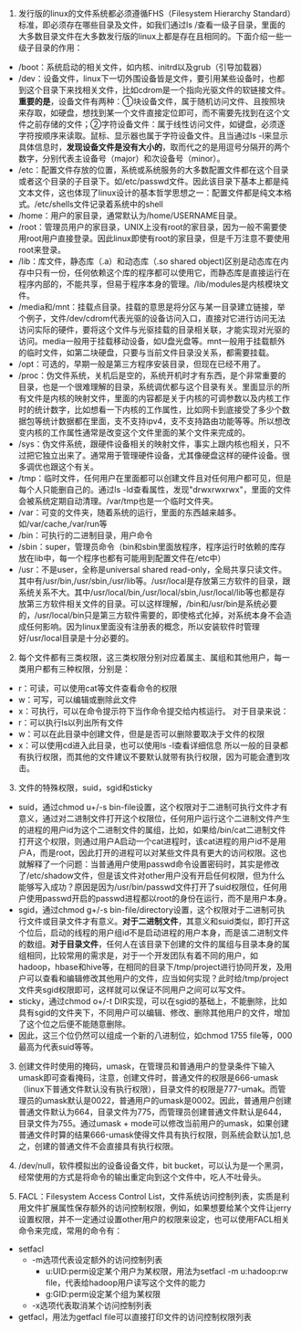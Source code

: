 1. 发行版的linux的文件系统都必须遵循FHS（Filesystem Hierarchy Standard）标准，即必须存在哪些目录及文件，如我们通过ls /查看一级子目录，里面的大多数目录文件在大多数发行版的linux上都是存在且相同的。下面介绍一些一级子目录的作用：
- /boot：系统启动的相关文件，如内核、initrd以及grub（引导加载器）
- /dev：设备文件，linux下一切外围设备皆是文件，要引用某些设备时，也都到这个目录下来找相关文件，比如cdrom是一个指向光驱文件的软链接文件。**重要的是**，设备文件有两种：①块设备文件，属于随机访问文件、且按照块来存取，如硬盘，想找到某一个文件直接定位即可，而不需要先找到在这个文件之前存储的文件；②字符设备文件：属于线性访问文件，如键盘，必须逐字符按顺序来读取。鼠标、显示器也属于字符设备文件。且当通过ls -l来显示具体信息时，**发现设备文件是没有大小的**，取而代之的是用逗号分隔开的两个数字，分别代表主设备号（major）和次设备号（minor）。
- /etc：配置文件存放的位置，系统或系统服务的大多数配置文件都在这个目录或者这个目录的子目录下。如/etc/passwd文件。因此该目录下基本上都是纯文本文件，这也体现了linux设计的基本哲学思想之一：配置文件都是纯文本格式。/etc/shells文件记录着系统中的shell
- /home：用户的家目录，通常默认为/home/USERNAME目录。
- /root：管理员用户的家目录，UNIX上没有root的家目录，因为一般不需要使用root用户直接登录。因此linux即使有root的家目录，但是千万注意不要使用root来登录。
- /lib：库文件，静态库（.a）和动态库（.so shared object)区别是动态库在内存中只有一份，任何依赖这个库的程序都可以使用它，而静态库是直接运行在程序内部的，不能共享，但易于程序本身的管理。/lib/modules是内核模块文件。
- /media和/mnt：挂载点目录。挂载的意思是将分区与某一目录建立链接，举个例子，文件/dev/cdrom代表光驱的设备访问入口，直接对它进行访问无法访问实际的硬件，要将这个文件与光驱挂载的目录相关联，才能实现对光驱的访问。media一般用于挂载移动设备，如U盘光盘等。mnt一般用于挂载额外的临时文件，如第二块硬盘，只要与当前文件目录没关系，都需要挂载。
- /opt：可选的，早期一般是第三方程序安装目录，但现在已经不用了。
- /proc：伪文件系统，关机后是空的，系统开机时才有东西，是个非常重要的目录，也是一个很难理解的目录，系统调优都与这个目录有关。里面显示的所有文件是内核的映射文件，里面的内容都是关于内核的可调参数以及内核工作时的统计数字，比如想看一下内核的工作属性，比如网卡到底接受了多少个数据包等统计数据都在里面，支不支持ipv4，支不支持路由功能等等。所以想改变内核的工作属性通常是改变这个文件里面的某个文件来完成的。
- /sys：伪文件系统，跟硬件设备相关的映射文件，事实上跟内核也相关，只不过把它独立出来了。通常用于管理硬件设备，尤其像硬盘这样的硬件设备。很多调优也跟这个有关。
- /tmp：临时文件，任何用户在里面都可以创建文件且对任何用户都可见，但是每个人只能删自己的。通过ls -ld查看属性，发现"drwxrwxrwx"，里面的文件会被系统定期自动清理。/var/tmp也是一个临时文件夹。
- /var：可变的文件夹，随着系统的运行，里面的东西越来越多。如/var/cache,/var/run等
- /bin：可执行的二进制目录，用户命令
- /sbin：super，管理员命令（bin和sbin里面放程序，程序运行时依赖的库存放在lib中，每一个程序也都有可能用到配置文件在/etc中）
- /usr：不是user，全称是universal shared read-only，全局共享只读文件。其中有/usr/bin,/usr/sbin,/usr/lib等。/usr/local是存放第三方软件的目录，跟系统关系不大。其中/usr/local/bin,/usr/local/sbin,/usr/local/lib等也都是存放第三方软件相关文件的目录。可以这样理解，/bin和/usr/bin是系统必要的，/usr/local/bin只是第三方软件需要的，即使格式化掉，对系统本身不会造成任何影响。因为linux里面没有注册表的概念，所以安装软件时管理好/usr/local目录是十分必要的。

2. 每个文件都有三类权限，这三类权限分别对应着属主、属组和其他用户，每一类用户都有三种权限，分别是：
- r：可读，可以使用cat等文件查看命令的权限
- w：可写，可以编辑或删除此文件
- x：可执行，可以在命令提示符下当作命令提交给内核运行。
对于目录来说：
- r：可以执行ls以列出所有文件
- w：可以在此目录中创建文件，但是是否可以删除要取决于文件的权限
- x：可以使用cd进入此目录，也可以使用ls -l查看详细信息
所以一般的目录都有执行权限，而其他的文件建议不要默认就带有执行权限，因为可能会遭到攻击。

3. 文件的特殊权限，suid，sgid和sticky
- suid，通过chmod u+/-s bin-file设置，这个权限对于二进制可执行文件才有意义，通过对二进制文件打开这个权限位，任何用户运行这个二进制文件产生的进程的用户id为这个二进制文件的属组，比如，如果给/bin/cat二进制文件打开这个权限，则通过用户A启动一个cat进程时，该cat进程的用户id不是用户A，而是root，因此打开的进程可以对某些文件具有更大的访问权限。这也就解释了一个问题：当普通用户使用passwd命令设置密码时，其实是修改了/etc/shadow文件，但是该文件对other用户没有开启任何权限，但为什么能够写入成功？原因是因为/usr/bin/passwd文件打开了suid权限位，任何用户使用passwd开启的passwd进程都以root的身份在运行，而不是用户本身。
- sgid，通过chmod g+/-s bin-file/directory设置，这个权限对于二进制可执行文件或目录文件才有意义。**对于二进制文件**，其意义和suid类似，即打开这个位后，启动的线程的用户组id不是启动进程的用户本身，而是该二进制文件的数组。**对于目录文件**，任何人在该目录下创建的文件的属组与目录本身的属组相同，比较常用的需求是，对于一个开发团队有着不同的用户，如hadoop，hbase和hive等，在相同的目录下/tmp/project进行协同开发，及用户可以查看和编辑修改其他用户的文件，应当如何实现？此时给/tmp/project文件夹sgid权限即可，这样就可以保证不同用户之间可以写文件。
- sticky，通过chmod o+/-t DIR实现，可以在sgid的基础上，不能删除，比如具有sgid的文件夹下，不同用户可以编辑、修改、删除其他用户的文件，增加了这个位之后便不能随意删除。
- 因此，这三个位仍然可以组成一个新的八进制位，如chmod 1755 file等，000最高为代表suid等等。

3. 创建文件时使用的掩码，umask，在管理员和普通用户的登录条件下输入umask即可查看掩码，注意，创建文件时，普通文件的权限是666-umask（linux下普通文件默认没有执行权限），目录文件的权限是777-umak。而管理员的umask默认是0022，普通用户的umask是0002。因此，普通用户创建普通文件默认为664，目录文件为775，而管理员创建普通文件默认是644，目录文件为755。通过umask + mode可以修改当前用户的umask，如果创建普通文件时算的结果666-umask使得文件具有执行权限，则系统会默认加1,总之，创建的普通文件不会直接具有执行权限。

4. /dev/null，软件模拟出的设备设备文件，bit bucket，可以认为是一个黑洞，经常使用的方式是将命令的输出重定向到这个文件中，吃人不吐骨头。

5. FACL：Filesystem Access Control List，文件系统访问控制列表，实质是利用文件扩展属性保存额外的访问控制权限，例如，如果想要给某个文件让jerry设置权限，并不一定通过设置other用户的权限来设定，也可以使用FACL相关命令来完成，常用的命令有：
- setfacl
  - -m选项代表设定额外的访问控制列表
    - u:UID:perm设定某个用户为某权限，用法为setfacl -m u:hadoop:rw file，代表给hadoop用户读写这个文件的能力
    - g:GID:perm设定某个组为某权限
  - -x选项代表取消某个访问控制列表
- getfacl，用法为getfacl file可以直接打印文件的访问控制权限列表


